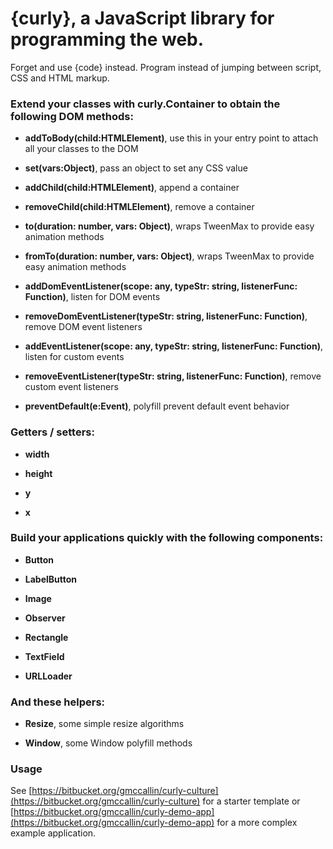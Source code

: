 # **{curly}**, a JavaScript library for programming the web. #

Forget <markup> and use {code} instead. Program instead of jumping between script, CSS and HTML markup.

### Extend your classes with curly.Container to obtain the following DOM methods:  ###

- **addToBody(child:HTMLElement)**, use this in your entry point to attach all your classes to the DOM  

- **set(vars:Object)**, pass an object to set any CSS value  

- **addChild(child:HTMLElement)**, append a container  

- **removeChild(child:HTMLElement)**, remove a container  

- **to(duration: number, vars: Object)**, wraps TweenMax to provide easy animation methods  

- **fromTo(duration: number, vars: Object)**, wraps TweenMax to provide easy animation methods  

- **addDomEventListener(scope: any, typeStr: string, listenerFunc: Function)**, listen for DOM events  

- **removeDomEventListener(typeStr: string, listenerFunc: Function)**, remove DOM event listeners   

- **addEventListener(scope: any, typeStr: string, listenerFunc: Function)**, listen for custom events  

- **removeEventListener(typeStr: string, listenerFunc: Function)**, remove custom event listeners  

- **preventDefault(e:Event)**, polyfill prevent default event behavior  



### Getters / setters:  ###

- **width**  

- **height**  

- **y**  

- **x**  


### Build your applications quickly with the following components:  ###

- **Button**  

- **LabelButton**  

- **Image**  

- **Observer**  

- **Rectangle**  

- **TextField**  

- **URLLoader**  


### And these helpers:  ###

- **Resize**, some simple resize algorithms  

- **Window**, some Window polyfill methods

### Usage ###
See [https://bitbucket.org/gmccallin/curly-culture](https://bitbucket.org/gmccallin/curly-culture) for a starter template or [https://bitbucket.org/gmccallin/curly-demo-app](https://bitbucket.org/gmccallin/curly-demo-app) for a more complex example application.
